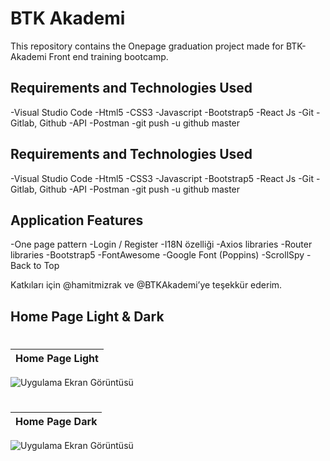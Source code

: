 # BTK Akademi

This repository contains the Onepage graduation project made for BTK-Akademi Front end training bootcamp. </br>

## Requirements and Technologies Used

-Visual Studio Code 
-Html5 
-CSS3 
-Javascript 
-Bootstrap5 
-React Js 
-Git 
-Gitlab, Github 
-API
-Postman
-git push -u github master

## Requirements and Technologies Used
-Visual Studio Code 
-Html5 
-CSS3 
-Javascript 
-Bootstrap5 
-React Js 
-Git 
-Gitlab, Github 
-API
-Postman
-git push -u github master

## Application Features

-One page pattern
-Login / Register 
-I18N özelliği 
-Axios libraries
-Router libraries 
-Bootstrap5 
-FontAwesome 
-Google Font (Poppins) 
-ScrollSpy 
-Back to Top



Katkıları için @hamitmizrak ve @BTKAkademi’ye teşekkür ederim.

## Home Page Light & Dark

#
| Home Page Light |
| ---------------------------- |
![Uygulama Ekran Görüntüsü](https://github.com/ahmetgurr/BTK-Academy-GraduationProject/assets/92628011/70cc738d-bbb0-4e8d-9ecf-dd53a1ca22bc)
#
#
| Home Page Dark |
| ---------------------------- |
![Uygulama Ekran Görüntüsü](https://github.com/ahmetgurr/BTK-Academy-GraduationProject/assets/92628011/6996fe55-5735-4dfb-81c7-b79bee6995c7)
#



